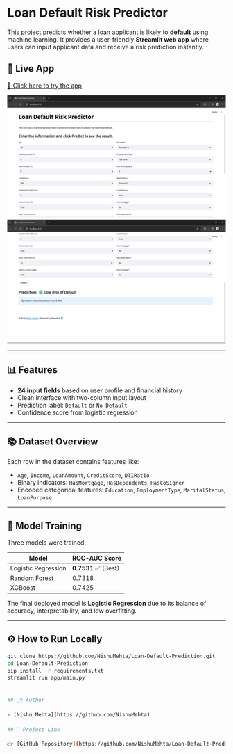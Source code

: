 # Loan Default Risk Predictor

This project predicts whether a loan applicant is likely to **default** using machine learning. It provides a user-friendly **Streamlit web app** where users can input applicant data and receive a risk prediction instantly.


## 🚀 Live App
[🔗 Click here to try the app](https://loan-default-prediction-nishu.streamlit.app/)  

![](/images/Demo_1.png)
![](/images/Demo_2.png)

---
## 📊 Features

- **24 input fields** based on user profile and financial history
- Clean interface with two-column input layout
- Prediction label: `Default` or `No Default`
- Confidence score from logistic regression

---

## 📚 Dataset Overview

Each row in the dataset contains features like:

- `Age`, `Income`, `LoanAmount`, `CreditScore`, `DTIRatio`
- Binary indicators: `HasMortgage`, `HasDependents`, `HasCoSigner`
- Encoded categorical features: `Education`, `EmploymentType`, `MaritalStatus`, `LoanPurpose`

---

## 🧠 Model Training

Three models were trained:

| Model               | ROC-AUC Score |
|--------------------|---------------|
| Logistic Regression| **0.7531** ✅ (Best) |
| Random Forest       | 0.7318        |
| XGBoost             | 0.7425        |

The final deployed model is **Logistic Regression** due to its balance of accuracy, interpretability, and low overfitting.

---

## ⚙️ How to Run Locally

```bash
git clone https://github.com/NishuMehta/Loan-Default-Prediction.git
cd Loan-Default-Prediction
pip install -r requirements.txt
streamlit run app/main.py


## 🙋‍♀️ Author

- [Nishu Mehta](https://github.com/NishuMehta)

## 🔗 Project Link

👉 [GitHub Repository](https://github.com/NishuMehta/Loan-Default-Prediction)